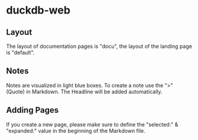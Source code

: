 # duckdb-web

## Layout
The layout of documentation pages is "docu", the layout of the landing page is "default". 

## Notes
Notes are visualized in light blue boxes. To create a note use the ">" (Quote) in Markdown.
The Headline will be added automatically.

## Adding Pages
If you create a new page, please make sure to define the "selected:" & "expanded:" value in the beginning of the Markdown file.
